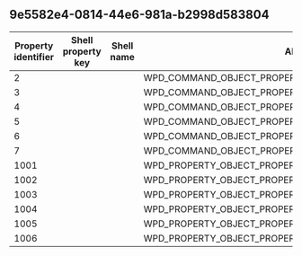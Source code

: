 ## 9e5582e4-0814-44e6-981a-b2998d583804

Property identifier | Shell property key | Shell name | Alias
--- | --- | --- | ---
2 |  |  | WPD_COMMAND_OBJECT_PROPERTIES_GET_SUPPORTED
3 |  |  | WPD_COMMAND_OBJECT_PROPERTIES_GET_ATTRIBUTES
4 |  |  | WPD_COMMAND_OBJECT_PROPERTIES_GET
5 |  |  | WPD_COMMAND_OBJECT_PROPERTIES_SET
6 |  |  | WPD_COMMAND_OBJECT_PROPERTIES_GET_ALL
7 |  |  | WPD_COMMAND_OBJECT_PROPERTIES_DELETE
1001 |  |  | WPD_PROPERTY_OBJECT_PROPERTIES_OBJECT_ID
1002 |  |  | WPD_PROPERTY_OBJECT_PROPERTIES_PROPERTY_KEYS
1003 |  |  | WPD_PROPERTY_OBJECT_PROPERTIES_PROPERTY_ATTRIBUTES
1004 |  |  | WPD_PROPERTY_OBJECT_PROPERTIES_PROPERTY_VALUES
1005 |  |  | WPD_PROPERTY_OBJECT_PROPERTIES_PROPERTY_WRITE_RESULTS
1006 |  |  | WPD_PROPERTY_OBJECT_PROPERTIES_PROPERTY_DELETE_RESULTS

